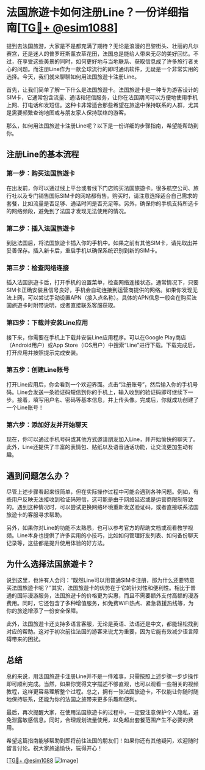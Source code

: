 # 法国旅遊卡如何注册Line？一份详细指南[[TG💪+ @esim1088](https://t.me/s/esim1088)]

提到去法国旅游，大家是不是都充满了期待？无论是浪漫的巴黎街头、壮丽的凡尔赛宫，还是迷人的普罗旺斯薰衣草花田，法国总是能给人带来无尽的美好回忆。不过，在享受这些美景的同时，如何更好地与当地联系、获取信息成了许多旅行者关心的问题。而注册Line作为一款全球流行的即时通讯软件，无疑是一个非常实用的选择。今天，我们就来聊聊如何用法国旅遊卡注册Line。

首先，让我们简单了解一下什么是法国旅遊卡。法国旅遊卡是一种专为游客设计的SIM卡，它通常包含流量、通话和短信服务，让你在法国期间可以方便地使用手机上网、打电话和发短信。这种卡非常适合那些希望在旅途中保持联系的人群，尤其是需要频繁查询地图或与朋友家人保持联络的游客。

那么，如何用法国旅遊卡注册Line呢？以下是一份详细的步骤指南，希望能帮助到你。

## 注册Line的基本流程

### 第一步：购买法国旅遊卡
在出发前，你可以通过线上平台或者线下门店购买法国旅遊卡。很多航空公司、旅行社以及专门销售国际SIM卡的网站都有售。购买时，请注意选择适合自己需求的套餐，比如流量是否足够、通话时间是否充足等。另外，确保你的手机支持所选卡的网络频段，避免到了法国才发现无法使用的情况。

### 第二步：插入法国旅遊卡
到达法国后，将法国旅遊卡插入你的手机中。如果之前有其他SIM卡，请先取出并妥善保存。插入新卡后，重启手机以确保系统识别到新的SIM卡。

### 第三步：检查网络连接
插入法国旅遊卡后，打开手机的设置菜单，检查网络连接状态。通常情况下，只要SIM卡正确安装且信号良好，手机会自动连接到运营商提供的网络。如果你发现无法上网，可以尝试手动设置APN（接入点名称）。具体的APN信息一般会在购买法国旅遊卡时附带说明，或者直接联系客服获取。

### 第四步：下载并安装Line应用
接下来，你需要在手机上下载并安装Line应用程序。可以在Google Play商店（Android用户）或App Store（iOS用户）中搜索“Line”进行下载。下载完成后，打开应用并按照提示完成安装。

### 第五步：创建Line账号
打开Line应用后，你会看到一个欢迎界面。点击“注册账号”，然后输入你的手机号码。Line会发送一条验证码短信到你的手机上，输入收到的验证码即可继续下一步。接着，填写用户名、密码等基本信息，并上传头像。完成后，你就成功创建了一个Line账号！

### 第六步：添加好友并开始聊天
现在，你可以通过手机号码或其他方式邀请朋友加入Line，并开始愉快的聊天了。此外，Line还提供了丰富的表情包、贴纸以及语音通话功能，让交流更加生动有趣。

## 遇到问题怎么办？

尽管上述步骤看起来很简单，但在实际操作过程中可能会遇到各种问题。例如，有些用户反映无法接收到验证码短信，这可能是由于网络延迟或是运营商限制导致的。遇到这种情况时，可以尝试更换网络环境重新发送验证码，或者直接联系法国旅遊卡的客服寻求帮助。

另外，如果你对Line的功能不太熟悉，也可以参考官方的帮助文档或观看教学视频。Line本身也提供了许多实用的小技巧，比如如何管理好友列表、如何备份聊天记录等，这些都是提升使用体验的好方法。

## 为什么选择法国旅遊卡？

说到这里，也许有人会问：“既然Line可以用普通SIM卡注册，那为什么还要特意买法国旅遊卡呢？”其实，法国旅遊卡的优势在于它的针对性和便利性。相比于普通的国际漫游服务，法国旅遊卡的价格更为实惠，而且不需要额外支付高额的漫游费用。同时，它还包含了多种增值服务，如免费WiFi热点、紧急救援热线等，为你的旅途增添了一份安全保障。

此外，法国旅遊卡还支持多语言客服，无论是英语、法语还是中文，都能轻松找到对应的帮助。这对于初次前往法国的游客来说尤为重要，因为它能有效减少语言障碍带来的困扰。

## 总结

总的来说，用法国旅遊卡注册Line并不是一件难事，只需按照上述步骤一步步操作即可顺利完成。当然，如果你觉得文字描述不够直观，也可以观看一些相关的视频教程，这样更容易理解整个过程。总之，拥有一张法国旅遊卡，不仅能让你随时随地保持联系，还能为你的法国之旅带来更多乐趣和便利。

最后，再次提醒大家，在使用法国旅遊卡的过程中，一定要注意保护个人隐私，避免泄露敏感信息。同时，合理规划流量使用，以免超出套餐范围产生不必要的费用。

希望这篇指南能够帮助到即将前往法国的朋友们！如果你还有其他疑问，欢迎随时留言讨论。祝大家旅途愉快，玩得开心！

[[TG💪+ @esim1088](https://t.me/s/esim1088) ![Image](https://i.postimg.cc/4NQfJmqS/Snipaste-2025-05-13-00-14-12.png)]